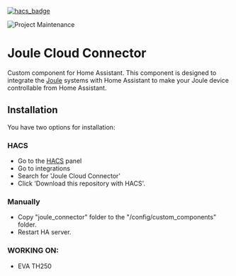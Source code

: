 [![hacs_badge](https://img.shields.io/badge/HACS-Default-41BDF5.svg?style=for-the-badge)](https://github.com/hacs/integration)

![Project Maintenance](https://img.shields.io/badge/maintainer-Supergoudvis116-blue.svg?style=for-the-badge)

# Joule Cloud Connector

Custom component for Home Assistant. This component is designed to integrate the [Joule](https://jouleuk.co.uk/) systems with
Home Assistant to make your Joule device controllable from Home Assistant.

## Installation

You have two options for installation:

### HACS

- Go to the [HACS](https://hacs.xyz) panel
- Go to integrations
- Search for 'Joule Cloud Connector'
- Click \'Download this repository with HACS'.

### Manually

- Copy "joule_connector" folder to the "/config/custom_components" folder.
- Restart HA server.

### WORKING ON:

- EVA TH250
